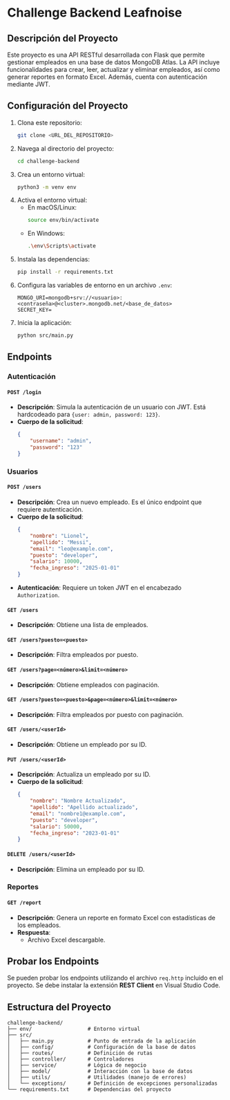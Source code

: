 # Challenge Backend Leafnoise

## Descripción del Proyecto
Este proyecto es una API RESTful desarrollada con Flask que permite gestionar empleados en una base de datos MongoDB Atlas. La API incluye funcionalidades para crear, leer, actualizar y eliminar empleados, así como generar reportes en formato Excel. Además, cuenta con autenticación mediante JWT.

## Configuración del Proyecto
1. Clona este repositorio:
   ```bash
   git clone <URL_DEL_REPOSITORIO>
   ```
2. Navega al directorio del proyecto:
   ```bash
   cd challenge-backend
   ```
3. Crea un entorno virtual:
   ```bash
   python3 -m venv env
   ```
4. Activa el entorno virtual:
   - En macOS/Linux:
     ```bash
     source env/bin/activate
     ```
   - En Windows:
     ```bash
     .\env\Scripts\activate
     ```
5. Instala las dependencias:
   ```bash
   pip install -r requirements.txt
   ```
6. Configura las variables de entorno en un archivo `.env`:
   ```env
   MONGO_URI=mongodb+srv://<usuario>:<contraseña>@<cluster>.mongodb.net/<base_de_datos>
   SECRET_KEY=
   ```
7. Inicia la aplicación:
   ```bash
   python src/main.py
   ```

## Endpoints

### **Autenticación**
#### `POST /login`
- **Descripción**: Simula la autenticación de un usuario con JWT. Está hardcodeado para `{user: admin, password: 123}`.
- **Cuerpo de la solicitud**:
  ```json
  {
      "username": "admin",
      "password": "123"
  }
  ```

### **Usuarios**
#### `POST /users`
- **Descripción**: Crea un nuevo empleado. Es el único endpoint que requiere autenticación.
- **Cuerpo de la solicitud**:
  ```json
  {
      "nombre": "Lionel",
      "apellido": "Messi",
      "email": "leo@example.com",
      "puesto": "developer",
      "salario": 10000,
      "fecha_ingreso": "2025-01-01"
  }
  ```
- **Autenticación**: Requiere un token JWT en el encabezado `Authorization`.

#### `GET /users`
- **Descripción**: Obtiene una lista de empleados.

#### `GET /users?puesto=<puesto>`
- **Descripción**: Filtra empleados por puesto.

#### `GET /users?page=<número>&limit=<número>`
- **Descripción**: Obtiene empleados con paginación.

#### `GET /users?puesto=<puesto>&page=<número>&limit=<número>`
- **Descripción**: Filtra empleados por puesto con paginación.

#### `GET /users/<userId>`
- **Descripción**: Obtiene un empleado por su ID.

#### `PUT /users/<userId>`
- **Descripción**: Actualiza un empleado por su ID.
- **Cuerpo de la solicitud**:
  ```json
  {
      "nombre": "Nombre Actualizado",
      "apellido": "Apellido actualizado",
      "email": "nombre1@example.com",
      "puesto": "developer",
      "salario": 50000,
      "fecha_ingreso": "2023-01-01"
  }
  ```

#### `DELETE /users/<userId>`
- **Descripción**: Elimina un empleado por su ID.

### **Reportes**
#### `GET /report`
- **Descripción**: Genera un reporte en formato Excel con estadísticas de los empleados.
- **Respuesta**:
  - Archivo Excel descargable.

## Probar los Endpoints
Se pueden probar los endpoints utilizando el archivo `req.http` incluido en el proyecto. Se debe instalar la extensión **REST Client** en Visual Studio Code.

## Estructura del Proyecto
```
challenge-backend/
├── env/                  # Entorno virtual
├── src/
│   ├── main.py           # Punto de entrada de la aplicación
│   ├── config/           # Configuración de la base de datos
│   ├── routes/           # Definición de rutas
│   ├── controller/       # Controladores
│   ├── service/          # Lógica de negocio
│   ├── model/            # Interacción con la base de datos
│   ├── utils/            # Utilidades (manejo de errores)
│   └── exceptions/       # Definición de excepciones personalizadas
└── requirements.txt      # Dependencias del proyecto
```
